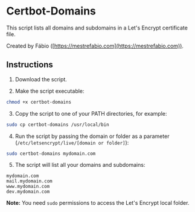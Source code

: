 # Certbot-Domains

This script lists all domains and subdomains in a Let's Encrypt certificate file.

Created by Fábio ([https://mestrefabio.com](https://mestrefabio.com)).

## Instructions

1. Download the script.

2. Make the script executable:

```bash
chmod +x certbot-domains
```

3. Copy the script to one of your PATH directories, for example:

```bash
sudo cp certbot-domains /usr/local/bin
```

4. Run the script by passing the domain or folder as a parameter (`/etc/letsencrypt/live/[domain or folder]`):

```bash
sudo certbot-domains mydomain.com
```

5. The script will list all your domains and subdomains:

```
mydomain.com
mail.mydomain.com
www.mydomain.com
dev.mydomain.com
```

**Note:** You need `sudo` permissions to access the Let's Encrypt local folder.
